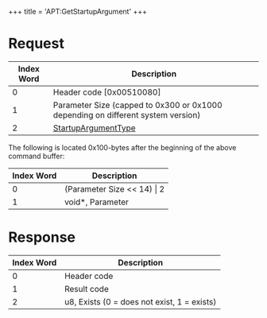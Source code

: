 +++
title = 'APT:GetStartupArgument'
+++

# Request

| Index Word | Description                                                                      |
|------------|----------------------------------------------------------------------------------|
| 0          | Header code \[0x00510080\]                                                       |
| 1          | Parameter Size (capped to 0x300 or 0x1000 depending on different system version) |
| 2          | [StartupArgumentType](NS_and_APT_Services#startupargumenttype "wikilink")        |

The following is located 0x100-bytes after the beginning of the above
command buffer:

| Index Word | Description                   |
|------------|-------------------------------|
| 0          | (Parameter Size \<\< 14) \| 2 |
| 1          | void\*, Parameter             |

# Response

| Index Word | Description                                 |
|------------|---------------------------------------------|
| 0          | Header code                                 |
| 1          | Result code                                 |
| 2          | u8, Exists (0 = does not exist, 1 = exists) |
